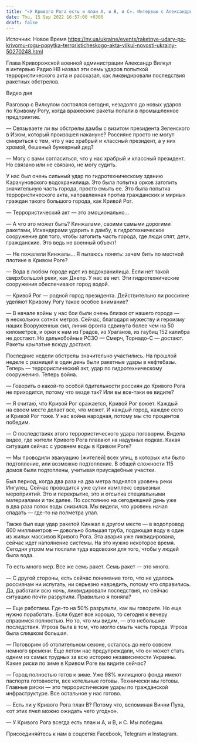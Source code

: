 ```yaml
---
title: "«У Кривого Рога есть и план А, и В, и С». Интервью с Александром Вилкулом — о попытке террористического акта в родном городе Зеленского"
date: Thu, 15 Sep 2022 16:57:00 +0300
draft: false
---
```

Источник: Новое Время https://nv.ua/ukraine/events/raketnye-udary-po-krivomu-rogu-popytka-terroristicheskogo-akta-vilkul-novosti-ukrainy-50270248.html


Глава Криворожской военной администрации Александр Вилкул в интервью Радио НВ назвал эти семь ударов попыткой террористического акта и рассказал, как ликвидировали последствия ракетных обстрелов.

 Видео дня   

Разговор с Вилкулом состоялся сегодня, незадолго до новых ударов по Кривому Рогу, когда вражеские ракеты попали в промышленное предприятие.

— Связываете ли вы обстрелы дамбы с визитом президента Зеленского в Изюм, который произошел накануне? Россияне просто не могут смириться с тем, что у нас храбрый и классный президент, а у них хромой, бешеный бункерный дед?

— Могу с вами согласиться, что у нас храбрый и классный президент. Но связано или не связано, не могу судить.

У нас был очень сильный удар по гидротехническому зданию Карачуновского водохранилища. Это была попытка орков затопить значительную часть города, просто смыть ее. Это была попытка террористического акта, направленная против гражданских и мирных граждан такого большого города, как Кривой Рог.

— Террористический акт — это эмоционально…

— А что это может быть? Кинжалами, своими самыми дорогими ракетами, Искандерами ударить в дамбу, в гидротехническое сооружение для того, чтобы затопить часть города, где люди спят, дети, гражданские. Это ведь не военный объект!

— Не пожалели Кинжалы… Я пытаюсь понять: зачем бить по местной плотине в Кривом Роге?

— Вода в любом городе идет из водохранилища. Если нет такой сверхбольшой реки, как Днепр. У нас ее нет. Эти гидротехнические сооружения обеспечивают город водой.

— Кривой Рог — родной город президента. Действительно ли россияне уделяют Кривому Рогу такое особое внимание?

— В начале войны у нас бои были очень близки от нашего города — в нескольких сотнях метров. Сейчас, благодаря мужеству и героизму наших Вооруженных сил, линия фронта сдвинута более чем на 50 километров, и орки к нам из Градов, из Ураганов, из гаубиц 152 калибра не достают. Но дальнобойные РСЗО — Смерч, Торнадо-С — достают. Ракеты крылатые всюду достают.

Последние недели обстрелы значительно участились. На прошлой неделе с разницей в один день были ракетные удары в нефтебазы. Теперь — террористический акт, удар по гидротехническому сооружению. Теперь война.

— Говорить о какой-то особой бдительности россиян до Кривого Рога не приходится, потому что везде так? Или вы все-таки ее видите?

— Я считаю, что Кривой Рог сражается, Кривой Рог воюет. Каждый на своем месте делает все, что может. И каждый город, каждое село и Кривой Рог тоже. У нас война народная, потому мы сто процентов победим.

— О последствиях этого террористического удара поговорим. Видела видео, где жители Кривого Рога плавают на надувных лодках. Какая ситуация сейчас с уровнем воды в Кривом Роге?

— Мы проводили эвакуацию [жителей] всех улиц, в которых или было подтопление, или возможно подтопление. В общей сложности 115 домов были подтоплены, учитывая приусадебные участки.

Был период, когда два раза на два метра поднялся уровень реки Ингулец. Сейчас проводится уже сутки комплекс серьезных мероприятий. Это и перекрытие, это и отсыпка специальными материалами и так далее. По состоянию на сегодняшний день уже в два раза поток воды снизился. Мы видели, что уровень начал спадать — где-то на полметра упал.

Также был еще удар ракетой Кинжал в другом месте — в водопровод 600 миллиметров — довольно большая труба, подающая воду в один из жилых массивов Кривого Рога. Эта авария уже ликвидирована, сейчас идет наполнение системы. На это нужно некоторое время. Сегодня утром мы послали туда водовозки для того, чтобы у людей была вода.

То есть много мер. Все же семь ракет. Семь ракет — это много.

— С другой стороны, есть сейчас понимание того, что не удалось россиянам ни испугать, ни серьезно навредить, потому что справились. Да, работали всю ночь, ликвидировали последствия, но сейчас ситуацию почти разрулили. Правильно я поняла?

— Еще работаем. Где-то на 50% разрулили, как вы говорите. Но еще нужно поработать. Если будет все хорошо, то сегодня к вечеру справимся полностью. Но то, что мы видим, — это небольшие последствия. Угроза была в том, что могло смыть часть города. Угроза была слишком большая.

— Поговорим об отопительном сезоне, осталось до него совсем немного времени. Еще летом нас предупреждали, что он может стать одним из самых трудных за всю историю независимости Украины. Какие риски по зиме в Кривом Роге вы видите сейчас?

— Город полностью готов к зиме. Уже 98% жилищного фонда имеют паспорта готовности, все котельные готовы. Технически мы готовы. Главные риски — это террористические удары по гражданской инфраструктуре. Все остальное у нас готово.

— Есть ли у Кривого Рога план В? Потому что, вспоминая Винни Пуха, «от этих пчел можно ожидать чего угодно».

— У Кривого Рога всегда есть план и А, и В, и С. Мы победим.

Присоединяйтесь к нам в соцсетях Facebook, Telegram и Instagram.
